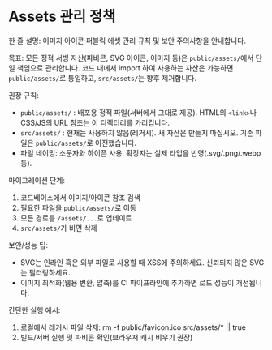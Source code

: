 # Assets 관리 정책

한 줄 설명: 이미지·아이콘·퍼블릭 에셋 관리 규칙 및 보안 주의사항을 안내합니다.

목표: 모든 정적 서빙 자산(파비콘, SVG 아이콘, 이미지 등)은 `public/assets/`에서 단일 책임으로 관리합니다. 코드 내에서 import 하여 사용하는 자산은 가능하면 `public/assets/`로 통일하고, `src/assets/`는 향후 제거합니다.

권장 규칙:
- `public/assets/` : 배포용 정적 파일(서버에서 그대로 제공). HTML의 `<link>`나 CSS/JS의 URL 참조는 이 디렉터리를 가리킵니다.
- `src/assets/` : 현재는 사용하지 않음(레거시). 새 자산은 만들지 마십시오. 기존 파일은 `public/assets/`로 이전했습니다.
- 파일 네이밍: 소문자와 하이픈 사용, 확장자는 실제 타입을 반영(.svg/.png/.webp 등).

마이그레이션 단계:
1. 코드베이스에서 이미지/아이콘 참조 검색
2. 필요한 파일을 `public/assets/`로 이동
3. 모든 경로를 `/assets/...`로 업데이트
4. `src/assets/`가 비면 삭제

보안/성능 팁:
- SVG는 인라인 혹은 외부 파일로 사용할 때 XSS에 주의하세요. 신뢰되지 않은 SVG는 필터링하세요.
- 이미지 최적화(웹용 변환, 압축)를 CI 파이프라인에 추가하면 로드 성능이 개선됩니다.

간단한 실행 예시:
1. 로컬에서 레거시 파일 삭제:
   rm -f public/favicon.ico src/assets/* || true
2. 빌드/서버 실행 및 파비콘 확인(브라우저 캐시 비우기 권장)
